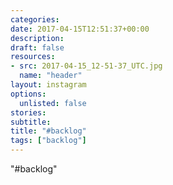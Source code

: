 ```yaml
---
categories:
date: 2017-04-15T12:51:37+00:00
description:
draft: false
resources:
- src: 2017-04-15_12-51-37_UTC.jpg
  name: "header"
layout: instagram
options:
  unlisted: false
stories:
subtitle:
title: "#backlog"
tags: ["backlog"]
---
```


"#backlog"
